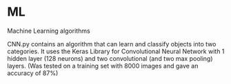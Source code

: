 # ML
Machine Learning algorithms

CNN.py contains an algorithm that can learn and classify objects into two categories. It uses the Keras Library for Convolutional Neural Network with 1 hidden layer (128 neurons) and
two convolutional (and two max pooling) layers. (Was tested on a training set with 8000 images and gave an accuracy of 87%)

